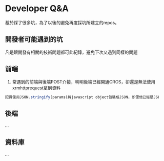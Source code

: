 # Developer Q&A #
基於踩了很多坑，為了以後的避免再度採坑所建立的repos。

## 開發者可能遇到的坑 ##

凡是跟開發有相關的技術問題都可此紀錄，避免下次又遇到同樣的問題

## 前端 ##

1. 常遇到的前端與後端POST介接，明明後端已經開通CROS，卻還是無法使用xrmhttprequest拿到資料

```javascript
記得使用JSON.stringify(params)將javascript object包裝成JSON，即便他已經是JSON object了。
```

## 後端 ##
...

## 資料庫 ##
... 
